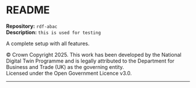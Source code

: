 # README
**Repository:** `rdf-abac`  
**Description:** `this is used for testing`
<!-- SPDX-License-Identifier: OGL-UK-3.0 -->
A complete setup with all features.

© Crown Copyright 2025. This work has been developed by the National Digital Twin Programme and is legally attributed to the Department for Business and Trade (UK) as the
governing entity.  
Licensed under the Open Government Licence v3.0.
 
---


